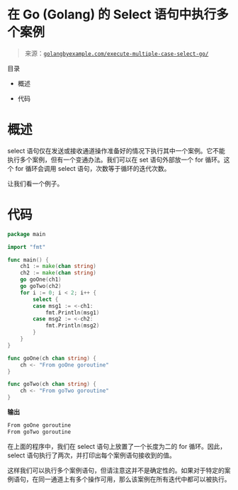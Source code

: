 <!--yml

类别：未分类

日期：2024-10-13 06:24:03

-->

# 在 Go (Golang) 的 Select 语句中执行多个案例

> 来源：[`golangbyexample.com/execute-multiple-case-select-go/`](https://golangbyexample.com/execute-multiple-case-select-go/)

目录

+   概述

+   代码

# **概述**

select 语句仅在发送或接收通道操作准备好的情况下执行其中一个案例。它不能执行多个案例，但有一个变通办法。我们可以在 set 语句外部放一个 for 循环。这个 for 循环会调用 select 语句，次数等于循环的迭代次数。

让我们看一个例子。

# **代码**

```go
package main

import "fmt"

func main() {
    ch1 := make(chan string)
    ch2 := make(chan string)
    go goOne(ch1)
    go goTwo(ch2)
    for i := 0; i < 2; i++ {
        select {
        case msg1 := <-ch1:
            fmt.Println(msg1)
        case msg2 := <-ch2:
            fmt.Println(msg2)
        }
    }
}

func goOne(ch chan string) {
    ch <- "From goOne goroutine"
}

func goTwo(ch chan string) {
    ch <- "From goTwo goroutine"
}
```

**输出**

```go
From goOne goroutine
From goTwo goroutine
```

在上面的程序中，我们在 select 语句上放置了一个长度为二的 for 循环。因此，select 语句执行了两次，并打印出每个案例语句接收到的值。

这样我们可以执行多个案例语句，但请注意这并不是确定性的。如果对于特定的案例语句，在同一通道上有多个操作可用，那么该案例在所有迭代中都可以被执行。


